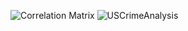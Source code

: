 ![Correlation Matrix](https://github.com/user-attachments/assets/89eb1367-deea-4cfa-88b4-77a5b64f3e07)
![USCrimeAnalysis](https://github.com/user-attachments/assets/df39577b-b6c9-4e6a-b922-d612ca57668b)
